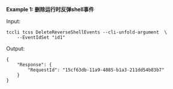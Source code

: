 **Example 1: 删除运行时反弹shell事件**



Input: 

```
tccli tcss DeleteReverseShellEvents --cli-unfold-argument  \
    --EventIdSet "id1"
```

Output: 
```
{
    "Response": {
        "RequestId": "15cf63db-11a9-4885-b1a3-211dd54b83b7"
    }
}
```

